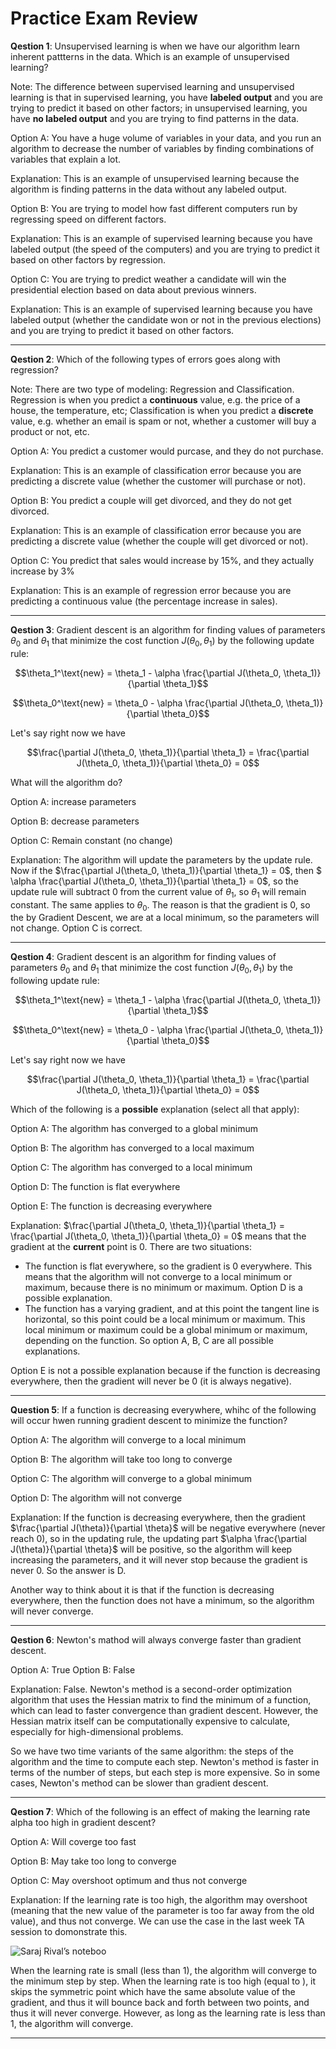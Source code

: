 # Practice Exam Review

**Qestion 1**: Unsupervised learning is when we have our algorithm learn inherent pattterns in the data. Which is an example of unsupervised learning?

Note: The difference between supervised learning and unsupervised learning is that in supervised learning, you have **labeled output** and you are trying to predict it based on other factors; in unsupervised learning, you have **no labeled output** and you are trying to find patterns in the data.

Option A: You have a huge volume of variables in your data, and you run an algorithm to decrease the number of variables by finding combinations of variables that explain a lot.

Explanation: This is an example of unsupervised learning because the algorithm is finding patterns in the data without any labeled output.

Option B: You are trying to model how fast different computers run by regressing speed on different factors.

Explanation: This is an example of supervised learning because you have labeled output (the speed of the computers) and you are trying to predict it based on other factors by regression.

Option C: You are trying to predict weather a candidate will win the presidential election based on data about previous winners.

Explanation: This is an example of supervised learning because you have labeled output (whether the candidate won or not in the previous elections) and you are trying to predict it based on other factors.

---


**Qestion 2**: Which of the following types of errors goes along with regression?

Note: There are two type of modeling: Regression and Classification.
Regression is when you predict a **continuous** value, e.g. the price of a house, the temperature, etc; Classification is when you predict a **discrete** value, e.g. whether an email is spam or not, whether a customer will buy a product or not, etc.

Option A: You predict a customer would purcase, and they do not purchase.

Explanation: This is an example of classification error because you are predicting a discrete value (whether the customer will purchase or not).

Option B: You predict a couple will get divorced, and they do not get divorced.

Explanation: This is an example of classification error because you are predicting a discrete value (whether the couple will get divorced or not).

Option C: You predict that sales would increase by 15%, and they actually increase by 3%

Explanation: This is an example of regression error because you are predicting a continuous value (the percentage increase in sales).

---

**Qestion 3**: Gradient descent is an algorithm for finding values of parameters $\theta_0$ and $\theta_1$ that minimize the cost function $J(\theta_0, \theta_1)$ by the following update rule:

$$\theta_1^\text{new} = \theta_1 - \alpha \frac{\partial J(\theta_0, \theta_1)}{\partial \theta_1}$$

$$\theta_0^\text{new} = \theta_0 - \alpha \frac{\partial J(\theta_0, \theta_1)}{\partial \theta_0}$$

Let's say right now we have

$$\frac{\partial J(\theta_0, \theta_1)}{\partial \theta_1} = \frac{\partial J(\theta_0, \theta_1)}{\partial \theta_0} = 0$$

What will the algorithm do?

Option A: increase parameters

Option B: decrease parameters

Option C: Remain constant (no change)

Explanation: The algorithm will update the parameters by the update rule. Now if the $\frac{\partial J(\theta_0, \theta_1)}{\partial \theta_1} = 0$, then $ \alpha \frac{\partial J(\theta_0, \theta_1)}{\partial \theta_1} = 0$, so the update rule will subtract 0 from the current value of $\theta_1$, so $\theta_1$ will remain constant. The same applies to $\theta_0$. The reason is that the gradient is 0, so the by Gradient Descent, we are at a local minimum, so the parameters will not change. Option C is correct.

---

**Qestion 4**: Gradient descent is an algorithm for finding values of parameters $\theta_0$ and $\theta_1$ that minimize the cost function $J(\theta_0, \theta_1)$ by the following update rule:

$$\theta_1^\text{new} = \theta_1 - \alpha \frac{\partial J(\theta_0, \theta_1)}{\partial \theta_1}$$

$$\theta_0^\text{new} = \theta_0 - \alpha \frac{\partial J(\theta_0, \theta_1)}{\partial \theta_0}$$

Let's say right now we have

$$\frac{\partial J(\theta_0, \theta_1)}{\partial \theta_1} = \frac{\partial J(\theta_0, \theta_1)}{\partial \theta_0} = 0$$

Which of the following is a **possible** explanation (select all that apply):

Option A: The algorithm has converged to a global minimum

Option B: The algorithm has converged to a local maximum

Option C: The algorithm has converged to a local minimum

Option D: The function is flat everywhere

Option E: The function is decreasing everywhere

Explanation: $\frac{\partial J(\theta_0, \theta_1)}{\partial \theta_1} = \frac{\partial J(\theta_0, \theta_1)}{\partial \theta_0} = 0$ means that the gradient at the **current** point is 0. There are two situations:

- The function is flat everywhere, so the gradient is 0 everywhere. This means that the algorithm will not converge to a local minimum or maximum, because there is no minimum or maximum. Option D is a possible explanation.
- The function has a varying gradient, and at this point the tangent line is horizontal, so this point could be a local minimum or maximum. This local minimum or maximum could be a global minimum or maximum, depending on the function. So option A, B, C are all possible explanations.

Option E is not a possible explanation because if the function is decreasing everywhere, then the gradient will never be 0 (it is always negative).

---

**Question 5**:  If a function is decreasing everywhere, whihc of the following will occur hwen running gradient descent to minimize the function?

Option A: The algorithm will converge to a local minimum

Option B: The algorithm will take too long to converge

Option C: The algorithm will converge to a global minimum

Option D: The algorithm will not converge

Explanation: If the function is decreasing everywhere, then the gradient $\frac{\partial J(\theta)}{\partial \theta}$  will be negative everywhere (never reach 0), so in the updating rule, the updating part $\alpha \frac{\partial J(\theta)}{\partial \theta}$ will be positive, so the algorithm will keep increasing the parameters, and it will never stop because the gradient is never 0. So the answer is D.

Another way to think about it is that if the function is decreasing everywhere, then the function does not have a minimum, so the algorithm will never converge.

---

**Qestion 6**: Newton's mathod will always converge faster than gradient descent.

Option A: True
Option B: False

Explanation: False. Newton's method is a second-order optimization algorithm that uses the Hessian matrix to find the minimum of a function, which can lead to faster convergence than gradient descent.
However, the Hessian matrix itself can be computationally expensive to calculate, especially for high-dimensional problems. 

So we have two time variants of the same algorithm: the steps of the algorithm and the time to compute each step. Newton's method is faster in terms of the number of steps, but each step is more expensive. So in some cases, Newton's method can be slower than gradient descent.

---

**Qestion 7**: Which of the following is an effect of making the learning rate alpha too high in gradient descent?

Option A: Will coverge too fast

Option B: May take too long to converge

Option C: May overshoot optimum and thus not converge

Explanation: If the learning rate is too high, the algorithm may overshoot (meaning that the new value of the parameter is too far away from the old value), and thus not converge. We can use the case in the last week TA session to domonstrate this.

![Saraj Rival’s noteboo](https://www.makerluis.com/content/images/size/w2400/2023/11/Gradient_parabola_step_sizes.jpeg)

When the learning rate is small (less than 1), the algorithm will converge to the minimum step by step. When the learning rate is too high (equal to ), it skips the symmetric point which have the same absolute value of the gradient, and thus it will bounce back and forth between two points, and thus it will never converge. However, as long as the learning rate is less than 1, the algorithm will converge.

---

